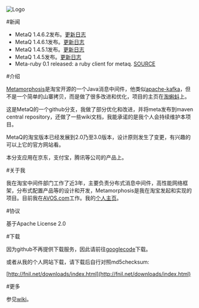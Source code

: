 ![Logo](http://photo.yupoo.com/killme2008/CLRQoBA9/medish.jpg)

#新闻
* MetaQ 1.4.6.2发布。[更新日志](https://github.com/killme2008/Metamorphosis/wiki/ReleaseNotes)
* MetaQ 1.4.6.1发布。[更新日志](https://github.com/killme2008/Metamorphosis/wiki/ReleaseNotes)
* MetaQ 1.4.5.1发布。[更新日志](https://github.com/killme2008/Metamorphosis/wiki/ReleaseNotes)
* MetaQ 1.4.5发布。[更新日志](https://github.com/killme2008/Metamorphosis/wiki/ReleaseNotes)
* Meta-ruby 0.1 released: a ruby client for metaq. [SOURCE](https://github.com/killme2008/Metamorphosis/tree/master/contrib/ruby/meta-ruby)

#介绍

[Metamorphosis](http://metaq.taobao.org/)是淘宝开源的一个Java消息中间件，他类似[apache-kafka](http://incubator.apache.org/kafka/)，但不是一个简单的山寨拷贝，而是做了很多改进和优化，项目的主页在[淘蝌蚪](http://metaq.taobao.org/)上。

这是MetaQ的一个github分支，我做了部分优化和改进，并将meta发布到maven central repository，还做了一些wiki文档，我能承诺的是我个人会持续维护本项目。

MetaQ的淘宝版本已经发展到2.0乃至3.0版本，设计原则发生了变更，有兴趣的可以上它的官方网站看。

本分支应用在京东，支付宝，腾讯等公司的产品上。

#关于我

我在淘宝中间件部门工作了近3年，主要负责分布式消息中间件，高性能网络框架，分布式配置产品等的设计和开发，Metamorphosis是我在淘宝发起和实现的项目。目前我在[AVOS.com](http://www.avos.com)工作。我的[个人主页](http://fnil.net/)。

#协议

基于Apache License 2.0

#下载

因为github不再提供下载服务，因此请前往[googlecode](http://code.google.com/p/meta-queue/downloads/list)下载。

或者从我的个人网站下载，请下载后自行对照md5checksum:

[http://fnil.net/downloads/index.html](http://fnil.net/downloads/index.html)

#更多

参见[wiki](https://github.com/killme2008/Metamorphosis/wiki)。